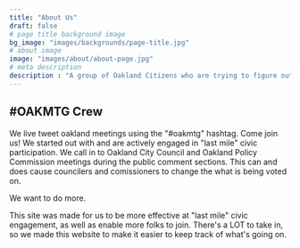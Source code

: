 ```yaml
---
title: "About Us"
draft: false
# page title background image
bg_image: "images/backgrounds/page-title.jpg"
# about image
image: "images/about/about-page.jpg"
# meta description
description : "A group of Oakland Citizens who are trying to figure out what the hell is going on with OPD."
---
```


## #OAKMTG Crew

We live tweet oakland meetings using the "#oakmtg" hashtag. Come join us!
We started out with and are actively engaged in "last mile" civic participation. We call in to Oakland
City Council and Oakland Policy Commission meetings during the public comment sections. This can and does
cause councilers and comissioners to change the what is being voted on.

We want to do more.

This site was made for us to be more effective at "last mile" civic engagement, as well as enable more folks
to join. There's a LOT to take in, so we made this website to make it easier to keep track of what's going on.
